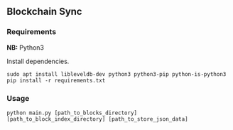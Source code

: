 ## Blockchain Sync

### Requirements
**NB:** Python3

Install dependencies.

```
sudo apt install libleveldb-dev python3 python3-pip python-is-python3
pip install -r requirements.txt
```


### Usage

```
python main.py [path_to_blocks_directory] [path_to_block_index_directory] [path_to_store_json_data]
```
